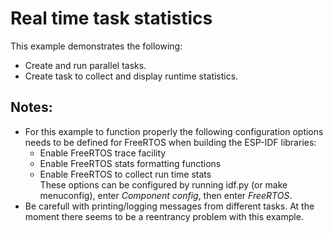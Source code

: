 # Real time task statistics
This example demonstrates the following:
* Create and run parallel tasks.
* Create task to collect and display runtime statistics.

## Notes:
* For this example to function properly the following configuration options
needs to be defined for FreeRTOS when building the ESP-IDF libraries:
  * Enable FreeRTOS trace facility
  * Enable FreeRTOS stats formatting functions
  * Enable FreeRTOS to collect run time stats  
These options can be configured by running idf.py (or make menuconfig),
enter _Component config_, then enter _FreeRTOS_.
* Be carefull with printing/logging messages from different tasks. At the moment there
seems to be a reentrancy problem with this example.
